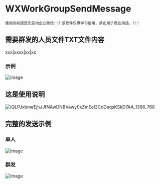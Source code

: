 # WXWorkGroupSendMessage

`使用的前提是先启动企业微信!!!`
`该软件仅供学习使用，禁止用于商业用途，!!!`

## 需要群发的人员文件TXT文件内容
xxx|xxxx|xx|xx
### 示例
![image](https://user-images.githubusercontent.com/51361195/204461553-c1bbb557-6abb-4680-85bb-9aa375359530.png)


## 这是使用说明
![lQLPJxbmeEjhJJfNAwDNBVawy0kZmEeI3CoDeqsKSkD7AA_1366_768](https://user-images.githubusercontent.com/51361195/204460880-bb8b2a37-aab4-4707-bc5a-d68b0b8089ff.png)

## 完整的发送示例
### 单人
![image](https://user-images.githubusercontent.com/51361195/204464540-582b00dd-2769-41f0-a346-aa7ad7a6a235.png)
### 群发
![image](https://user-images.githubusercontent.com/51361195/204690440-e6168976-577d-4083-a83e-b2af72516539.png)
